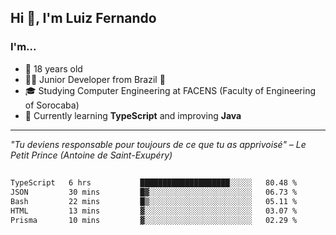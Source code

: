 <h2>Hi 👋, I'm Luiz Fernando</h2>

### I'm...
* 🤟 18 years old
* 👨‍💻 Junior Developer from Brazil 💚
* 🎓 Studying Computer Engineering at FACENS (Faculty of Engineering of Sorocaba)
* 🔭 Currently learning **TypeScript** and improving **Java**

---

_"Tu deviens responsable pour toujours de ce que tu as apprivoisé" – Le Petit Prince (Antoine de Saint-Exupéry)_

##

<!--START_SECTION:waka-->

```txt
TypeScript   6 hrs           ████████████████████░░░░░   80.48 %
JSON         30 mins         █▓░░░░░░░░░░░░░░░░░░░░░░░   06.73 %
Bash         22 mins         █▒░░░░░░░░░░░░░░░░░░░░░░░   05.11 %
HTML         13 mins         ▓░░░░░░░░░░░░░░░░░░░░░░░░   03.07 %
Prisma       10 mins         ▓░░░░░░░░░░░░░░░░░░░░░░░░   02.29 %
```

<!--END_SECTION:waka-->
